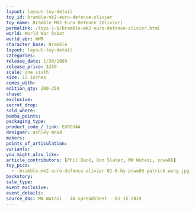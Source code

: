```yaml
---
layout: layout-toy-detail 
toy_id: bramble-mk2-euro-defence-olivier
toy_name: Bramble MK2 Euro Defence (Olivier)
permalink: /toys-1-6/bramble-mk2-euro-defence-olivier.html
world: World War Robot
world_abr: WWR
character_base: Bramble
layout: layout-toy-detail
categories: 
release_date: 1/30/2009
release_price: $250 
scale: one sixth
size: 12 inches
comes_with: 
edition_qty: 200-250
chase: 
exclusive: 
secret_drop: 
sold_where: 
bamba_points: 
packaging_type: 
product_code_/_link: EURO3AA
designer: Ashley Wood
makers: 
points_of_articulation: 
variants: 
you_might_also_like: 
article_contributors: [Phil Back, Don Slater, MW Wutasi, pcww88]
toy_pics: 
  -  bramble-mk2-euro-defence-olivier-01-6-by-pcww88-patrick-wong.jpg
backstory: 
sale_type: 
event_exclusive: 
event_details: 
source_doc: MW Wutasi - 3A spreadsheet - 01-15-2019
---
```

